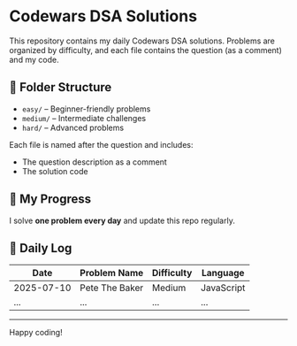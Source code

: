 # Codewars DSA Solutions

This repository contains my daily Codewars DSA solutions. Problems are organized by difficulty, and each file contains the question (as a comment) and my code.

## 📂 Folder Structure

- `easy/` – Beginner-friendly problems
- `medium/` – Intermediate challenges
- `hard/` – Advanced problems

Each file is named after the question and includes:

- The question description as a comment
- The solution code

## 🚀 My Progress

I solve **one problem every day** and update this repo regularly.

## 📅 Daily Log

| Date       | Problem Name   | Difficulty | Language   |
| ---------- | -------------- | ---------- | ---------- |
| 2025-07-10 | Pete The Baker | Medium     | JavaScript |
| ...        | ...            | ...        | ...        |

---

Happy coding!
